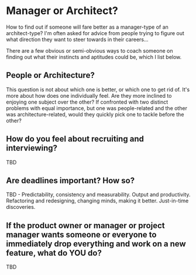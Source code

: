 # Manager or Architect?

How to find out if someone will fare better as a manager-type of an architect-type? I'm often asked for advice from people trying to figure out what direction they want to steer towards in their careers...

There are a few obvious or semi-obvious ways to coach someone on finding out what their instincts and aptitudes could be, which I list below.

## People or Architecture?

This question is not about which one is better, or which one to get rid of. It's more about how does one individually feel. Are they more inclined to enjoying one subject over the other? If confronted with two distinct problems with equal importance, but one was people-related and the other was architecture-related, would they quickly pick one to tackle before the other?

## How do you feel about recruiting and interviewing?

TBD

## Are deadlines important? How so?

TBD - Predictability, consistency and measurability. Output and productivity. Refactoring and redesigning, changing minds, making it better. Just-in-time discoveries.

## If the product owner or manager or project manager wants someone or everyone to immediately drop everything and work on a new feature, what do YOU do?

TBD
